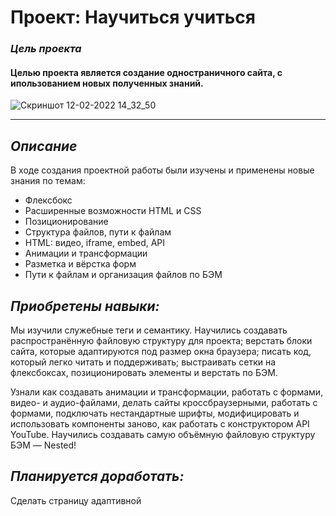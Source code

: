 # Проект: Научиться учиться

### *Цель проекта*
#### Целью проекта является создание одностраничного сайта, с ипользованием новых полученных знаний.
![Скриншот 12-02-2022 14_32_50](https://user-images.githubusercontent.com/98219303/153709607-125ebf15-6225-4013-84da-d66fe20895b9.jpg)

--------
## *Описание*
В ходе создания проектной работы были изучены и применены новые знания по темам:
* Флексбокс
* Расширенные возможности HTML и CSS
* Позиционирование
* Структура файлов, пути к файлам
* HTML: видео, iframe, embed, API
* Анимации и трансформации
* Разметка и вёрстка форм
* Пути к файлам и организация файлов по БЭМ

## *Приобретены навыки:*
Мы изучили служебные теги и семантику.
Научились создавать распространённую файловую структуру для проекта;
верстать блоки сайта, которые адаптируются под размер окна браузера;
писать код, который легко читать и поддерживать; выстраивать сетки на флексбоксах, позиционировать элементы и верстать по БЭМ.

Узнали как создавать анимации и трансформации, работать с формами, видео- и аудио-файлами,
делать сайты кроссбраузерными, работать с формами, подключать нестандартные шрифты,
модифицировать и использовать компоненты заново, как работать с конструктором API YouTube.
Научились создавать самую объёмную файловую структуру БЭМ — Nested!

## *Планируется доработать:*
Cделать страницу адаптивной

